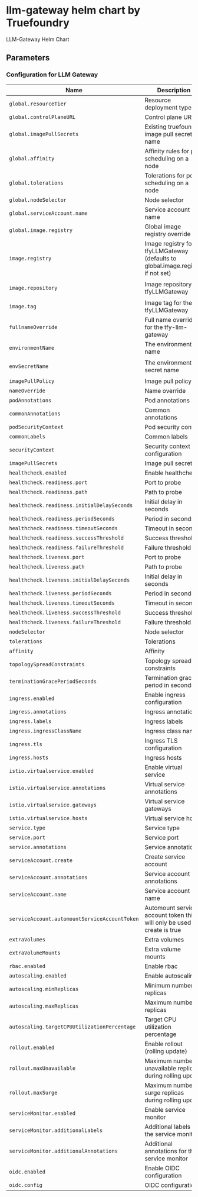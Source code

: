 # llm-gateway helm chart by Truefoundry
LLM-Gateway Helm Chart 

## Parameters

### Configuration for LLM Gateway

| Name                                          | Description                                                                     | Value                                |
| --------------------------------------------- | ------------------------------------------------------------------------------- | ------------------------------------ |
| `global.resourceTier`                         | Resource deployment type                                                        | `medium`                             |
| `global.controlPlaneURL`                      | Control plane URL                                                               | `""`                                 |
| `global.imagePullSecrets`                     | Existing truefoundry image pull secret name                                     | `[]`                                 |
| `global.affinity`                             | Affinity rules for pod scheduling on a node                                     | `{}`                                 |
| `global.tolerations`                          | Tolerations for pod scheduling on a node                                        | `[]`                                 |
| `global.nodeSelector`                         | Node selector                                                                   | `{}`                                 |
| `global.serviceAccount.name`                  | Service account name                                                            | `""`                                 |
| `global.image.registry`                       | Global image registry override                                                  | `tfy.jfrog.io`                       |
| `image.registry`                              | Image registry for tfyLLMGateway (defaults to global.image.registry if not set) | `""`                                 |
| `image.repository`                            | Image repository for tfyLLMGateway                                              | `tfy-private-images/tfy-llm-gateway` |
| `image.tag`                                   | Image tag for the tfyLLMGateway                                                 | `v0.87.1`                            |
| `fullnameOverride`                            | Full name override for the tfy-llm-gateway                                      | `""`                                 |
| `environmentName`                             | The environment name                                                            | `default`                            |
| `envSecretName`                               | The environment secret name                                                     | `tfy-llm-gateway-env-secret`         |
| `imagePullPolicy`                             | Image pull policy                                                               | `IfNotPresent`                       |
| `nameOverride`                                | Name override                                                                   | `""`                                 |
| `podAnnotations`                              | Pod annotations                                                                 | `{}`                                 |
| `commonAnnotations`                           | Common annotations                                                              | `{}`                                 |
| `podSecurityContext`                          | Pod security context                                                            | `{}`                                 |
| `commonLabels`                                | Common labels                                                                   | `{}`                                 |
| `securityContext`                             | Security context configuration                                                  | `{}`                                 |
| `imagePullSecrets`                            | Image pull secrets                                                              | `[]`                                 |
| `healthcheck.enabled`                         | Enable healthcheck                                                              | `true`                               |
| `healthcheck.readiness.port`                  | Port to probe                                                                   | `8787`                               |
| `healthcheck.readiness.path`                  | Path to probe                                                                   | `/`                                  |
| `healthcheck.readiness.initialDelaySeconds`   | Initial delay in seconds                                                        | `30`                                 |
| `healthcheck.readiness.periodSeconds`         | Period in seconds                                                               | `10`                                 |
| `healthcheck.readiness.timeoutSeconds`        | Timeout in seconds                                                              | `1`                                  |
| `healthcheck.readiness.successThreshold`      | Success threshold                                                               | `1`                                  |
| `healthcheck.readiness.failureThreshold`      | Failure threshold                                                               | `3`                                  |
| `healthcheck.liveness.port`                   | Port to probe                                                                   | `8787`                               |
| `healthcheck.liveness.path`                   | Path to probe                                                                   | `/`                                  |
| `healthcheck.liveness.initialDelaySeconds`    | Initial delay in seconds                                                        | `600`                                |
| `healthcheck.liveness.periodSeconds`          | Period in seconds                                                               | `10`                                 |
| `healthcheck.liveness.timeoutSeconds`         | Timeout in seconds                                                              | `1`                                  |
| `healthcheck.liveness.successThreshold`       | Success threshold                                                               | `1`                                  |
| `healthcheck.liveness.failureThreshold`       | Failure threshold                                                               | `3`                                  |
| `nodeSelector`                                | Node selector                                                                   | `{}`                                 |
| `tolerations`                                 | Tolerations                                                                     | `[]`                                 |
| `affinity`                                    | Affinity                                                                        | `{}`                                 |
| `topologySpreadConstraints`                   | Topology spread constraints                                                     | `{}`                                 |
| `terminationGracePeriodSeconds`               | Termination grace period in seconds                                             | `300`                                |
| `ingress.enabled`                             | Enable ingress configuration                                                    | `false`                              |
| `ingress.annotations`                         | Ingress annotations                                                             | `{}`                                 |
| `ingress.labels`                              | Ingress labels                                                                  | `{}`                                 |
| `ingress.ingressClassName`                    | Ingress class name                                                              | `istio`                              |
| `ingress.tls`                                 | Ingress TLS configuration                                                       | `[]`                                 |
| `ingress.hosts`                               | Ingress hosts                                                                   | `[]`                                 |
| `istio.virtualservice.enabled`                | Enable virtual service                                                          | `false`                              |
| `istio.virtualservice.annotations`            | Virtual service annotations                                                     | `{}`                                 |
| `istio.virtualservice.gateways`               | Virtual service gateways                                                        | `[]`                                 |
| `istio.virtualservice.hosts`                  | Virtual service hosts                                                           | `[]`                                 |
| `service.type`                                | Service type                                                                    | `ClusterIP`                          |
| `service.port`                                | Service port                                                                    | `8787`                               |
| `service.annotations`                         | Service annotations                                                             | `{}`                                 |
| `serviceAccount.create`                       | Create service account                                                          | `false`                              |
| `serviceAccount.annotations`                  | Service account annotations                                                     | `{}`                                 |
| `serviceAccount.name`                         | Service account name                                                            | `""`                                 |
| `serviceAccount.automountServiceAccountToken` | Automount service account token this will only be used if create is true        | `false`                              |
| `extraVolumes`                                | Extra volumes                                                                   | `[]`                                 |
| `extraVolumeMounts`                           | Extra volume mounts                                                             | `[]`                                 |
| `rbac.enabled`                                | Enable rbac                                                                     | `true`                               |
| `autoscaling.enabled`                         | Enable autoscaling                                                              | `true`                               |
| `autoscaling.minReplicas`                     | Minimum number of replicas                                                      | `3`                                  |
| `autoscaling.maxReplicas`                     | Maximum number of replicas                                                      | `100`                                |
| `autoscaling.targetCPUUtilizationPercentage`  | Target CPU utilization percentage                                               | `60`                                 |
| `rollout.enabled`                             | Enable rollout (rolling update)                                                 | `true`                               |
| `rollout.maxUnavailable`                      | Maximum number of unavailable replicas during rolling update                    | `0`                                  |
| `rollout.maxSurge`                            | Maximum number of surge replicas during rolling update                          | `100%`                               |
| `serviceMonitor.enabled`                      | Enable service monitor                                                          | `true`                               |
| `serviceMonitor.additionalLabels`             | Additional labels for the service monitor                                       | `{}`                                 |
| `serviceMonitor.additionalAnnotations`        | Additional annotations for the service monitor                                  | `{}`                                 |
| `oidc.enabled`                                | Enable OIDC configuration                                                       | `false`                              |
| `oidc.config`                                 | OIDC configuration                                                              | `{}`                                 |
